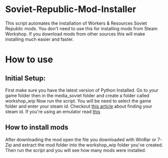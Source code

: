 # Soviet-Republic-Mod-Installer
This script automates the installation of Workers & Resources Soviet Republic mods. You don't need to use this for installing mods from Steam Workshop.
If you download mods from other sources this will make installing much easier and faster.
# How to use
## Initial Setup:
First make sure you have the latest version of Python Installed. Go to your game folder then in the media_soviet folder and create a folder called workshop_wip
Now run the script. You will be need to select the game folder and enter your steam id. Checkout [this article](https://support.nexon.net/hc/en-us/articles/360001118286-How-do-I-find-my-Steam-ID-#:~:text=In%20your%20steam%20interface%2C%20click,top%2C%20shown%20in%20a%20link.) about finding your steam id.
If you're using an emulator read [this](EMULATOR.md)
## How to install mods
After downloading the mod open the file you downloaded with WinRar or 7-Zip and extract the mod folder into the workshop_wip folder you've created. Then run the script and you will see how many mods were installed.
